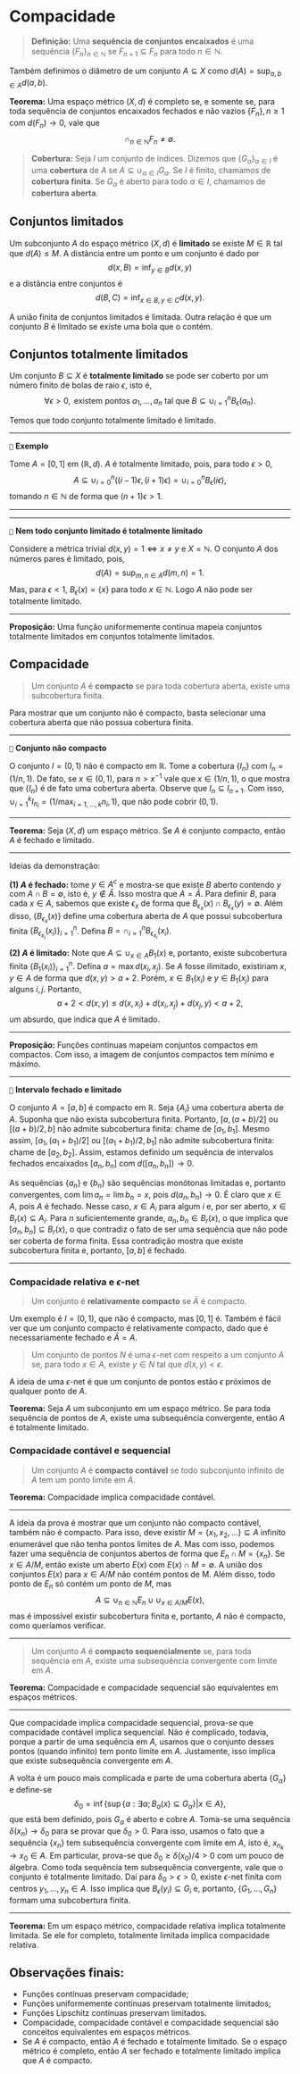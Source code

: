 # Compacidade

> **Definição:** Uma **sequência de conjuntos encaixados** é uma sequência $\{F_n\}_{n\in\mathbb{N}}$ se $F_{n+1} \subseteq F_n$ para todo $n \in \mathbb{N}$.

Também definimos o diâmetro de um conjunto $A \subseteq X$ como $d(A) = \sup_{a,b \in A} d(a,b)$.

**Teorema:** Uma espaço métrico $(X,d)$ é completo se, e somente se, para toda sequência de conjuntos encaixados fechados e não vazios $\{F_n\}, n \ge 1$ com $d(F_n) \to 0$, vale que
$$
\cap_{n\in\mathbb{N}} F_n \neq \emptyset.
$$

> **Cobertura:** Seja $I$ um conjunto de índices. 
Dizemos que $\{G_{\alpha}\}_{\alpha \in I}$ é uma **cobertura** de $A$ se $A \subseteq \cup_{\alpha \in I} G_{\alpha}$.
Se $I$ é finito, chamamos de **cobertura finita**. 
Se $G_{\alpha}$ é aberto para todo $\alpha \in I$, chamamos de **cobertura aberta**.

## Conjuntos limitados 

Um subconjunto $A$ do espaço métrico $(X,d)$ é **limitado** se existe $M \in \mathbb{R}$ tal que $d(A) \le M$. 
A distância entre um ponto e um conjunto é dado por 
$$
d(x,B) = \inf_{y \in B} d(x,y)
$$
e a distância entre conjuntos é
$$
d(B,C) = \inf_{x \in B, y \in C} d(x,y).
$$

A união finita de conjuntos limitados é limitada. 
Outra relação é que um conjunto $B$ é limitado se existe uma bola que o contém.

## Conjuntos totalmente limitados

Um conjunto $B \subseteq X$ é **totalmente limitado** se pode ser coberto por um número finito de bolas de raio $\epsilon$, isto é,
$$
\forall \epsilon > 0, \text{ existem pontos } a_1, \dots, a_n \text{ tal que } B \subseteq \cup_{i=1}^n B_{\epsilon}(a_n).
$$

Temos que todo conjunto totalmente limitado é limitado. 

---
``📝`` **Exemplo**

Tome $A = [0,1]$ em $(\mathbb{R}, d)$. 
$A$ é totalmente limitado, pois, para todo $\epsilon > 0$, 
$$
A \subseteq \cup_{i=0}^n ((i-1)\epsilon, (i+1)\epsilon) = \cup_{i=0}^n B_{\epsilon}(i\epsilon),
$$
tomando $n \in \mathbb{N}$ de forma que $(n+1)\epsilon > 1$.

---

---
``📝`` **Nem todo conjunto limitado é totalmente limitado**

Considere a métrica trivial $d(x,y) = 1 \iff x \neq y$ e $X = \mathbb{N}$. 
O conjunto $A$ dos números pares é limitado, pois, 
$$
d(A) = \sup_{m,n \in A} d(m,n) = 1.
$$
Mas, para $\epsilon < 1$, $B_{\epsilon}(x) = \{x\}$ para todo $x \in \mathbb{N}$. 
Logo $A$ não pode ser totalmente limitado.

---

**Proposição:** Uma função uniformemente contínua mapeia conjuntos totalmente limitados em conjuntos totalmente limitados.

## Compacidade

> Um conjunto $A$ é **compacto** se para toda cobertura aberta, existe uma subcobertura finita.

Para mostrar que um conjunto não é compacto, basta selecionar uma cobertura aberta que não possua cobertura finita. 

---
``📝`` **Conjunto não compacto**

O conjunto $I = (0,1)$ não é compacto em $\mathbb{R}$. Tome a cobertura $\{I_n\}$ com $I_n = (1/n, 1)$. De fato, se $x \in (0,1)$, para $n > x^{-1}$ vale que $x \in (1/n, 1)$, o que mostra que $\{I_n\}$ é de fato uma cobertura aberta.
Observe que $I_{n} \subseteq I_{n+1}$. 
Com isso, $\cup_{i=1}^k I_{n_i} = (1/\max_{i=1,\dots,k} n_i, 1)$, que não pode cobrir $(0,1)$. 

---

**Teorema:** Seja $(X,d)$ um espaço métrico. Se $A$ é conjunto compacto, então $A$ é fechado e limitado.

---
Ideias da demonstração: 

**(1) $A$ é fechado:** tome $y \in A^c$ e mostra-se que existe $B$ aberto contendo $y$ com $A \cap B = \emptyset$, isto é, $y \not \in \bar{A}$. Isso mostra que $A = \bar{A}$.
Para definir $B$, para cada $x \in A$, sabemos que existe $\epsilon_x$ de forma que $B_{\epsilon_x}(x) \cap  B_{\epsilon_x}(y) = \emptyset$. Além disso, $\{B_{\epsilon_x}(x)\}$ define uma cobertura aberta de $A$ que possui subcobertura finita $\{B_{\epsilon_{x_i}}(x_i)\}_{i=1}^n$. Defina $B = \cap_{i=1}^n B_{\epsilon_{x_i}}(x_i)$.

**(2) $A$ é limitado:** Note que $A \subseteq \cup_{x \in A} B_1(x)$ e, portanto, existe subcobertura finita $\{B_1(x_i)\}_{i=1}^n$.
Defina $a = \max d(x_i, x_j)$. Se $A$ fosse ilimitado, existiriam $x,y \in A$ de forma que $d(x,y) > a + 2$. 
Porém, $x \in B_1(x_i)$ e $y \in B_1(x_j)$ para alguns $i, j$. 
Portanto, 
$$
a + 2 < d(x,y) \le d(x, x_i) + d(x_i, x_j) + d(x_j, y) < a + 2,
$$
um absurdo, que indica que $A$ é limitado.

---

**Proposição:** Funções contínuas mapeiam conjuntos compactos em compactos. Com isso, a imagem de conjuntos compactos tem mínimo e máximo.

---
``📝`` **Intervalo fechado e limitado**

O conjunto $A = [a,b]$ é compacto em $\mathbb{R}$.
Seja $\{A_i\}$ uma cobertura aberta de $A$. Suponha que não exista subcobertura finita. 
Portanto, $[a,(a+b)/2]$ ou $[(a+b)/2, b]$ não admite subcobertura finita: chame de $[a_1, b_1]$. 
Mesmo assim, $[a_1,(a_1+b_1)/2]$ ou $[(a_1+b_1)/2, b_1]$ não admite subcobertura finita: chame de $[a_2, b_2]$.
Assim, estamos definido um sequência de intervalos fechados encaixados $[a_n, b_n]$ com $d([a_n, b_n]) \to 0$.

As sequências $\{a_n\}$ e $\{b_n\}$ são sequências monótonas limitadas e, portanto convergentes, com $\lim a_n = \lim b_n = x$, pois $d(a_n, b_n) \to 0$. 
É claro que $x \in A$, pois $A$ é fechado. 
Nesse caso, $x \in A_i$ para algum $i$ e, por ser aberto, 
$x \in B_{r}(x) \subseteq A_i$.
Para $n$ suficientemente grande, $a_n, b_n \in B_r(x)$, o que implica que $[a_n, b_n] \subseteq B_r(x)$, o que contradiz o fato de ser uma sequência que não pode ser coberta de forma finita. 
Essa contradição mostra que existe subcobertura finita e, portanto, $[a,b]$ é fechado.

---

### Compacidade relativa e $\epsilon$-net

> Um conjunto é **relativamente compacto** se $\bar{A}$ é compacto. 

Um exemplo é $I=(0,1)$, que não é compacto, mas $[0,1]$ é. Também é fácil ver que um conjunto compacto é relativamente compacto, dado que é necessariamente fechado e $\bar{A} = A$.

> Um conjunto de pontos $N$ é uma $\epsilon$-net com respeito a um conjunto $A$ se, para todo $x \in A$, existe $y \in N$ tal que $d(x,y) < \epsilon$.

A ideia de uma $\epsilon$-net é que um conjunto de pontos estão $\epsilon$ próximos de qualquer ponto de $A$.

**Teorema:** Seja $A$ um subconjunto em um espaço métrico.
Se para toda sequência de pontos de $A$, existe uma subsequência convergente, então $A$ é totalmente limitado.

### Compacidade contável e sequencial

> Um conjunto $A$ é **compacto contável** se todo subconjunto infinito de $A$ tem um ponto limite em $A$.

**Teorema:** Compacidade implica compacidade contável.

---
A ideia da prova é mostrar que um conjunto não compacto contável, também não é compacto.
Para isso, deve existir $M = \{x_1, x_2, \dots\} \subseteq A$ infinito enumerável que não tenha pontos limites de $A$. 
Mas com isso, podemos fazer uma sequência de conjuntos abertos de forma que $E_n \cap M = \{x_n\}$. Se $x \in A / M$, então existe um aberto $E(x)$ com $E(x) \cap M = \emptyset$. A união dos conjuntos $E(x)$ para $x \in A / M$ não contém pontos de M. Além disso, todo ponto de $E_n$ só contém um ponto de $M$, mas
$$
A \subseteq \cup_{n\in\mathbb{N}} E_n \cup \cup_{x  \in A/M} E(x),
$$
mas é impossível existir subcobertura finita e, portanto, $A$ não é compacto, como queríamos verificar.

---

> Um conjunto $A$ é **compacto sequencialmente** se, para toda sequência em $A$, existe uma subsequência convergente com limite em $A$.

**Teorema:** Compacidade e compacidade sequencial são equivalentes em espaços métricos.

---
Que compacidade implica compacidade sequencial, prova-se que compacidade contável implica sequencial. 
Não é complicado, todavia, porque a partir de uma sequência em $A$, usamos que o conjunto desses pontos (quando infinito) tem ponto limite em $A$. Justamente, isso implica que existe subsequência convergente em $A$.

A volta é um pouco mais complicada e parte de uma cobertura aberta $\{G_{\alpha}\}$ e define-se 
$$\delta_0 = \inf\{\sup \{a : \exists \alpha; B_a(x) \subseteq G_{\alpha}\} | x \in A\},$$
que está bem definido, pois $G_{\alpha}$ é aberto e cobre $A$.
Toma-se uma sequência $\delta(x_n) \to \delta_0$ para se provar que $\delta_0 > 0$. 
Para isso, usamos o fato que a sequência $\{x_n\}$ tem subsequência convergente com limite em $A$, isto é, $x_{n_k} \to x_0 \in A$. Em particular, prova-se que $\delta_0 \ge \delta(x_0)/4 > 0$ com um pouco de álgebra.
Como toda sequência tem subsequência convergente, vale que o conjunto é totalmente limitado.
Daí para $\delta_0 > \epsilon > 0$, existe $\epsilon$-net finita com centros $y_1, \dots, y_n \in A$.
Isso implica que $B_{\epsilon}(y_i) \subseteq G_i$ e, portanto, $\{G_1, \dots, G_n\}$ formam uma subcobertura finita.

---

**Teorema:** Em um espaço métrico, compacidade relativa implica totalmente limitada. Se ele for completo, totalmente limitada implica compacidade relativa.


## Observações finais:

- Funções contínuas preservam compacidade;
- Funções uniformemente contínuas preservam totalmente limitados;
- Funções Lipschitz contínuas preservam limitados.
- Compacidade, compacidade contável e compacidade sequencial são conceitos equivalentes em espaços métricos.
- Se $A$ é compacto, então $A$ é fechado e totalmente limitado. Se o espaço métrico é completo, então $A$ ser fechado e totalmente limitado implica que $A$ é compacto.